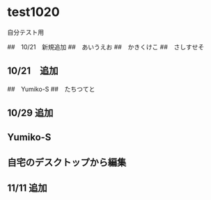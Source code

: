 # test1020
自分テスト用

##　10/21　新規追加
##　あいうえお
##　かきくけこ
##　さしすせそ


## 10/21　追加
##　Yumiko-S
##　たちつてと

## 10/29 追加
## Yumiko-S
## 自宅のデスクトップから編集


## 11/11 追加
